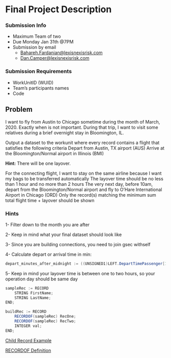 # Final Project Description

### Submission Info

- Maximum Team of two 
- Due Monday Jan 31th @7PM
- Submission by email
    - Bahareh.Fardanian@lexisnexisrisk.com
    - Dan.Camper@lexisnexisrisk.com

### Submission Requirements
- WorkUnitID (WUID)
- Team’s participants names
- Code





## Problem

I want to fly from Austin to Chicago sometime during the month of March, 2020. Exactly when is not important. 
During that trip, I want to visit some relatives during a brief overnight stay in Bloomington, IL. 

Output a dataset to the workunit where every record contains a flight that satisfies the following criteria Depart from Austin, TX airport (AUS) 
Arrive at the Bloomington/Normal airport in Illinois (BMI)

**Hint:** There will be one layover.

For the connecting flight, I want to stay on the same airline because I want my bags to be transferred automatically 
The layover time should be no less than 1 hour and no more than 2 hours The very next day, before 10am, depart from the Bloomington/Normal airport and 
fly to O’Hare International Airport in Chicago (ORD) Only the record(s) matching the minimum sum total flight time + layover should be shown

### Hints

1- Filter down to the month you are after

2- Keep in mind what your final dataset should look like

3- Since you are building connections, you need to join gsec withself

4- Calculate depart or arrival time in min:
```java
depart_minutes_after_midnight := ((UNSIGNED1)LEFT.DepartTimePassenger[1..2] * 60 + (UNSIGNED1)LEFT.DepartTimePassenger[3..4]);
```
5- Keep in mind your layover time is between one to two hours, so your operation day should be same day

```java
sampleRec := RECORD
    STRING FirstName;
    STRING LastName;
END;

buildRec := RECORD
    RECORDOF(sampleRec) RecOne;
    RECORDOF(sampleRec) RecTwo;
    INTEGER val;
END;
```

[Child Record Example](./workshop/childRecord.ecl)

[RECORDOF Definition](https://hpccsystems.com/training/documentation/ecl-language-reference/html/RECORDOF.html)


